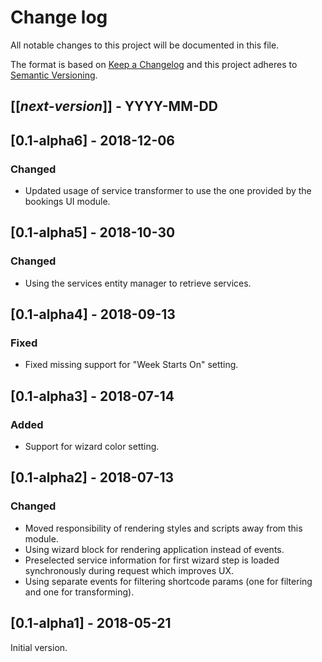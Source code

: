 # Change log
All notable changes to this project will be documented in this file.

The format is based on [Keep a Changelog](http://keepachangelog.com/)
and this project adheres to [Semantic Versioning](http://semver.org/).

## [[*next-version*]] - YYYY-MM-DD

## [0.1-alpha6] - 2018-12-06
### Changed
- Updated usage of service transformer to use the one provided by the bookings UI module.

## [0.1-alpha5] - 2018-10-30
### Changed
- Using the services entity manager to retrieve services.

## [0.1-alpha4] - 2018-09-13
### Fixed
- Fixed missing support for "Week Starts On" setting.

## [0.1-alpha3] - 2018-07-14
### Added
- Support for wizard color setting.

## [0.1-alpha2] - 2018-07-13
### Changed
- Moved responsibility of rendering styles and scripts away from this module. 
- Using wizard block for rendering application instead of events.
- Preselected service information for first wizard step is loaded synchronously during request which improves UX.
- Using separate events for filtering shortcode params (one for filtering and one for transforming).

## [0.1-alpha1] - 2018-05-21
Initial version.
